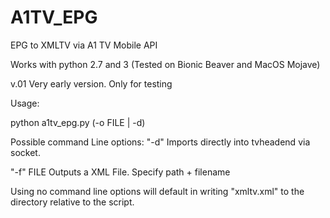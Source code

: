 # A1TV_EPG
EPG to XMLTV via A1 TV Mobile API

Works with python 2.7 and 3 (Tested on Bionic Beaver and MacOS Mojave)

v.01 Very early version. Only for testing

Usage:

python a1tv_epg.py (-o FILE | -d)

Possible command Line options:
"-d" Imports directly into tvheadend via socket.

"-f" FILE Outputs a XML File. Specify path + filename

Using no command line options will default in writing "xmltv.xml" to the directory relative to the script.
